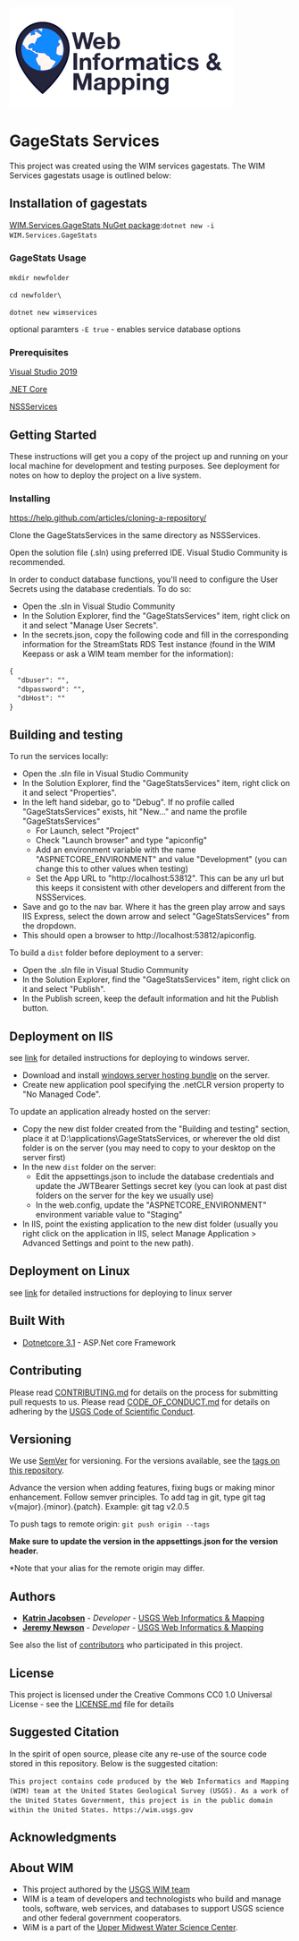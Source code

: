 ![WiM](wimlogo.png)

# GageStats Services
This project was created using the WIM services gagestats. The WIM Services gagestats usage is outlined below:
## Installation of gagestats
[WIM.Services.GageStats NuGet package](https://www.nuget.org/packages/WIM.Services.GageStats/):`dotnet new -i WIM.Services.GageStats`

### GageStats Usage
`mkdir newfolder`

`cd newfolder\`

`dotnet new wimservices`

optional paramters
 `-E true` - enables service database options
  

### Prerequisites

[Visual Studio 2019](https://www.visualstudio.com/)

[.NET Core](https://www.microsoft.com/net/core#windowscmd)

[NSSServices](https://github.com/USGS-WiM/NSSServices)

## Getting Started

These instructions will get you a copy of the project up and running on your local machine for development and testing purposes. See deployment for notes on how to deploy the project on a live system.

### Installing

https://help.github.com/articles/cloning-a-repository/

Clone the GageStatsServices in the same directory as NSSServices. 

Open the solution file (.sln) using preferred IDE. Visual Studio Community is recommended.

In order to conduct database functions, you'll need to configure the User Secrets using the database credentials. To do so:
* Open the .sln in Visual Studio Community
* In the Solution Explorer, find the "GageStatsServices" item, right click on it and select "Manage User Secrets".
* In the secrets.json, copy the following code and fill in the corresponding information for the StreamStats RDS Test instance (found in the WIM Keepass or ask a WIM team member for the information):
```
{
  "dbuser": "",
  "dbpassword": "",
  "dbHost": ""
}
```

## Building and testing

To run the services locally:
* Open the .sln file in Visual Studio Community
* In the Solution Explorer, find the "GageStatsServices" item, right click on it and select "Properties".
* In the left hand sidebar, go to "Debug". If no profile called "GageStatsServices" exists, hit "New..." and name the profile "GageStatsServices"
    * For Launch, select "Project"
    * Check "Launch browser" and type "apiconfig"
    * Add an environment variable with the name "ASPNETCORE_ENVIRONMENT" and value "Development" (you can change this to other values when testing)
    * Set the App URL to "http://localhost:53812". This can be any url but this keeps it consistent with other developers and different from the NSSServices.
* Save and go to the nav bar. Where it has the green play arrow and says IIS Express, select the down arrow and select "GageStatsServices" from the dropdown.
* This should open a browser to http://localhost:53812/apiconfig.

To build a `dist` folder before deployment to a server:
* Open the .sln file in Visual Studio Community
* In the Solution Explorer, find the "GageStatsServices" item, right click on it and select "Publish".
* In the Publish screen, keep the default information and hit the Publish button.

## Deployment on IIS

see [link](https://docs.microsoft.com/en-us/aspnet/core/host-and-deploy/iis/?view=aspnetcore-5.0)  for detailed instructions for deploying to windows server.

* Download and install [windows server hosting bundle](https://www.microsoft.com/net/download/core#/runtime) on the server.
* Create new application pool specifying the .netCLR version property to "No Managed Code".

To update an application already hosted on the server:
* Copy the new dist folder created from the "Building and testing" section, place it at D:\applications\GageStatsServices, or wherever the old dist folder is on the server (you may need to copy to your desktop on the server first)
* In the new `dist` folder on the server:
    * Edit the appsettings.json to include the database credentials and update the JWTBearer Settings secret key (you can look at past dist folders on the server for the key we usually use)
    * In the web.config, update the "ASPNETCORE_ENVIRONMENT" environment variable value to "Staging"
* In IIS, point the existing application to the new dist folder (usually you right click on the application in IIS, select Manage Application > Advanced Settings and point to the new path).

## Deployment on Linux

see [link](https://docs.microsoft.com/en-us/aspnet/core/publishing/apache-proxy) for detailed instructions for deploying to linux server

## Built With

* [Dotnetcore 3.1](https://github.com/dotnet/core) - ASP.Net core Framework

## Contributing

Please read [CONTRIBUTING.md](./CONTRIBUTING.md) for details on the process for submitting pull requests to us. Please read [CODE_OF_CONDUCT.md](./CODE_OF_CONDUCT.md) for details on adhering by the [USGS Code of Scientific Conduct](https://www2.usgs.gov/fsp/fsp_code_of_scientific_conduct.asp).

## Versioning

We use [SemVer](http://semver.org/) for versioning. For the versions available, see the [tags on this repository](../../tags). 

Advance the version when adding features, fixing bugs or making minor enhancement. Follow semver principles. To add tag in git, type git tag v{major}.{minor}.{patch}. Example: git tag v2.0.5

To push tags to remote origin: `git push origin --tags`

**Make sure to update the version in the appsettings.json for the version header.**

*Note that your alias for the remote origin may differ.

## Authors

* **[Katrin Jacobsen](https://www.usgs.gov/staff-profiles/katrin-jacobsen)**  - *Developer* - [USGS Web Informatics & Mapping](https://wim.usgs.gov/)
* **[Jeremy Newson](https://www.usgs.gov/staff-profiles/jeremy-k-newson)**  - *Developer* - [USGS Web Informatics & Mapping](https://wim.usgs.gov/)

See also the list of [contributors](../../graphs/contributors) who participated in this project.

## License

This project is licensed under the Creative Commons CC0 1.0 Universal License - see the [LICENSE.md](LICENSE.md) file for details

## Suggested Citation

In the spirit of open source, please cite any re-use of the source code stored in this repository. Below is the suggested citation:

`This project contains code produced by the Web Informatics and Mapping (WIM) team at the United States Geological Survey (USGS). As a work of the United States Government, this project is in the public domain within the United States. https://wim.usgs.gov`

## Acknowledgments


## About WIM

* This project authored by the [USGS WIM team](https://wim.usgs.gov)
* WIM is a team of developers and technologists who build and manage tools, software, web services, and databases to support USGS science and other federal government cooperators.
* WiM is a part of the [Upper Midwest Water Science Center](https://www.usgs.gov/centers/wisconsin-water-science-center).
